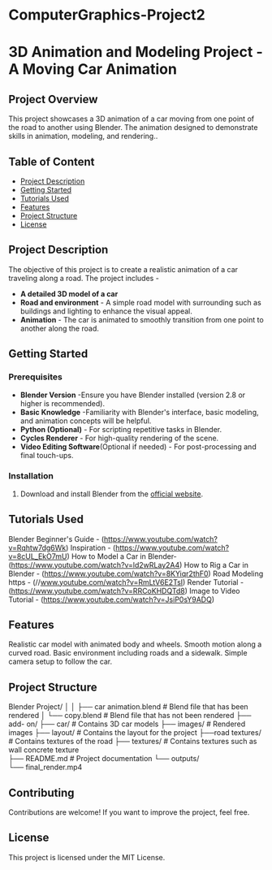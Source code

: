 # ComputerGraphics-Project2

# 3D Animation and Modeling Project - A Moving Car Animation

## Project Overview

This project showcases a 3D animation of a car moving from one point of the road to another  using Blender. The animation designed to demonstrate skills in animation, modeling, and rendering.. 

## Table of Content

- [Project Description](#project-description)
- [Getting Started](#getting-started)
- [Tutorials Used](#tutorials-used)
- [Features](#features)
- [Project Structure](#Project-Structure)
- [License](#license)

## Project Description

The objective of this project is to create a realistic animation of a car traveling along a road. The project includes -

- **A detailed 3D model of a car**
- **Road and environment** - A simple road model with surrounding such as buildings and lighting to enhance the visual appeal.
- **Animation** - The car is animated to smoothly transition from one point to another along the road.

## Getting Started

### Prerequisites

- **Blender Version** -Ensure you have Blender installed (version 2.8 or higher is recommended).
- **Basic Knowledge** -Familiarity with Blender's interface, basic modeling, and animation concepts will be helpful.
- **Python (Optional)** - For scripting repetitive tasks in Blender.
- **Cycles Renderer** - For high-quality rendering of the scene.
- **Video Editing Software**(Optional if needed)  -  For post-processing and final touch-ups.


### Installation

1. Download and install Blender from the [official website](https://www.blender.org/download/).

## Tutorials Used

Blender Beginner's Guide -     (https://www.youtube.com/watch?v=Rqhtw7dg6Wk)
Inspiration         -          (https://www.youtube.com/watch?v=8cUL_EkO7mU)
How to Model a Car in Blender- (https://www.youtube.com/watch?v=ld2wRLay2A4)
How to Rig a Car in Blender -  (https://www.youtube.com/watch?v=8KYiqr2thF0)
Road  Modeling https -         (//www.youtube.com/watch?v=RmLtV6E2TsI)
Render Tutorial    -           (https://www.youtube.com/watch?v=RRCoKHDQTd8)
Image to Video Tutorial -      (https://www.youtube.com/watch?v=JsiP0sY9ADQ)

## Features

Realistic car model with animated body and wheels.
Smooth motion along a curved road.
Basic environment including roads and a sidewalk.
Simple camera setup to follow the car.

## Project Structure

Blender Project/
│
│   ├── car animation.blend   # Blend file that has  been rendered
│   └── copy.blend            # Blend file that has not been rendered
├── add- on/ 
├── car/              # Contains 3D car models
├── images/           # Rendered images
├── layout/           # Contains the layout  for the project
├──road textures/     # Contains textures of the road
├── textures/         # Contains textures such as wall concrete texture     
├── README.md         # Project documentation
└── outputs/             
    └── final_render.mp4


## Contributing

Contributions are welcome! If you want to improve the project, feel free. 

## License

This project is licensed under the MIT License.
